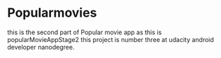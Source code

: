 # Popularmovies
this is the second part of Popular movie app 
as this is popularMovieAppStage2 
this project is number three at udacity android developer nanodegree.
